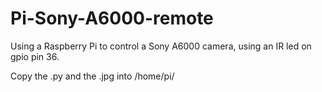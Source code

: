 # Pi-Sony-A6000-remote

Using a Raspberry Pi to control a Sony A6000 camera, using an IR led on gpio pin 36.

Copy the .py and the .jpg into /home/pi/

